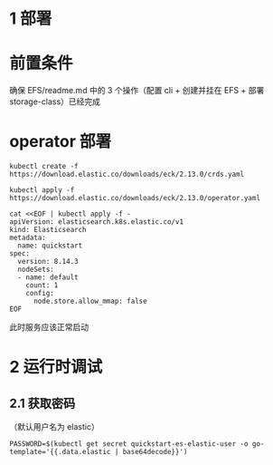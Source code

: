 # 1 部署
# 前置条件
确保 EFS/readme.md 中的 3 个操作（配置 cli + 创建并挂在 EFS + 部署 storage-class）已经完成

# operator 部署
```shell
kubectl create -f https://download.elastic.co/downloads/eck/2.13.0/crds.yaml

kubectl apply -f https://download.elastic.co/downloads/eck/2.13.0/operator.yaml

cat <<EOF | kubectl apply -f -
apiVersion: elasticsearch.k8s.elastic.co/v1
kind: Elasticsearch
metadata:
  name: quickstart
spec:
  version: 8.14.3
  nodeSets:
  - name: default
    count: 1
    config:
      node.store.allow_mmap: false
EOF
```

此时服务应该正常启动

# 2 运行时调试

## 2.1 获取密码
（默认用户名为 elastic）

```shell
PASSWORD=$(kubectl get secret quickstart-es-elastic-user -o go-template='{{.data.elastic | base64decode}}')
```

